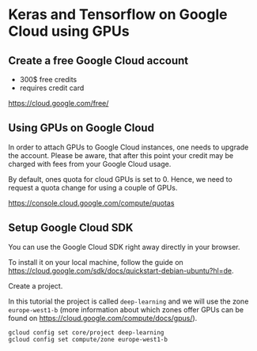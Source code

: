 # Keras and Tensorflow on Google Cloud using GPUs

## Create a free Google Cloud account

* 300$ free credits
* requires credit card

https://cloud.google.com/free/

## Using GPUs on Google Cloud

In order to attach GPUs to Google Cloud instances, one needs to upgrade the account. Please be aware, that after this point your credit may be charged with fees from your Google Cloud usage.

By default, ones quota for cloud GPUs is set to 0. Hence, we need to request a quota change for using a couple of GPUs.

https://console.cloud.google.com/compute/quotas

## Setup Google Cloud SDK

You can use the Google Cloud SDK right away directly in your browser.

To install it on your local machine, follow the guide on https://cloud.google.com/sdk/docs/quickstart-debian-ubuntu?hl=de.

Create a project.

In this tutorial the project is called `deep-learning` and we will use the zone `europe-west1-b` (more information about which zones offer GPUs can be found on https://cloud.google.com/compute/docs/gpus/).

```
gcloud config set core/project deep-learning
gcloud config set compute/zone europe-west1-b
```
